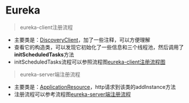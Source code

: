 Eureka
=====
> eureka-client注册流程  

- 主要类是：[DiscoveryClient](./eureka-client/src/main/java/com/netflix/discovery/DiscoveryClient.java)，加了一些注释，可以方便理解
- 查看它的构造类，可以发现它初始化了一些信息和三个线程池，然后调用了**initScheduledTasks**方法
- initScheduledTasks流程可以参照流程图[eureka-client注册流程图](./images/eureka-client注册流程.jpg)


> eureka-server端注册流程

- 主要类是：[ApplicationResource](./eureka-core/src/main/java/com/netflix/eureka/resources/ApplicationResource.java)，http请求到该类的addInstance方法
- 注册流程可以参考流程图[eureka-server端注册流程](./images/Eureka-server端%20服务注册流程.jpg)